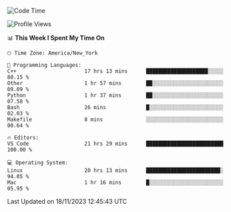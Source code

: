 <!--START_SECTION:waka-->
![Code Time](http://img.shields.io/badge/Code%20Time-610%20hrs%2021%20mins-blue)

![Profile Views](http://img.shields.io/badge/Profile%20Views-0-blue)

📊 **This Week I Spent My Time On** 

```text
🕑︎ Time Zone: America/New_York

💬 Programming Languages: 
C++                      17 hrs 13 mins      ████████████████████░░░░░   80.15 % 
Other                    1 hr 57 mins        ██░░░░░░░░░░░░░░░░░░░░░░░   09.09 % 
Python                   1 hr 37 mins        ██░░░░░░░░░░░░░░░░░░░░░░░   07.58 % 
Bash                     26 mins             █░░░░░░░░░░░░░░░░░░░░░░░░   02.03 % 
Makefile                 8 mins              ░░░░░░░░░░░░░░░░░░░░░░░░░   00.64 % 

🔥 Editors: 
VS Code                  21 hrs 29 mins      █████████████████████████   100.00 % 

💻 Operating System: 
Linux                    20 hrs 13 mins      ████████████████████████░   94.05 % 
Mac                      1 hr 16 mins        █░░░░░░░░░░░░░░░░░░░░░░░░   05.95 % 
```


 Last Updated on 18/11/2023 12:45:43 UTC
<!--END_SECTION:waka-->
